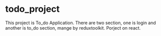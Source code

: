 # todo_project
This project is To_do Application. There are two section, one is login and another is to_do section, mange by reduxtoolkit. Porject on react.

